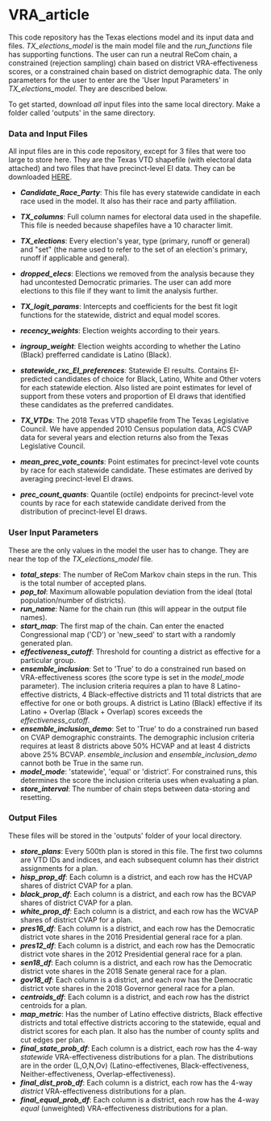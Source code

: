 # VRA_article

This code repository has the Texas elections model and its input data and files. *TX_elections_model* is the main model file and the *run_functions* file has supporting functions. The user can run a neutral ReCom chain, a constrained (rejection sampling) chain based on district VRA-effectiveness scores, or a constrained chain based on district demographic data. The only parameters for the user to enter are the 'User Input Parameters' in *TX_elections_model*. They are described below.

To get started, download *all* input files into the same local directory. Make a folder called 'outputs' in the same directory.

### Data and Input Files ###

All input files are in this code repository, except for 3 files that were too large to store here. They are the Texas VTD shapefile (with electoral data attached) and two files that have precinct-level EI data. They can be downloaded [HERE](https://www.dropbox.com/sh/k78n2hyixmv9xdg/AABmZG5ntMbXtX1VKThR7_t8a?dl=0). 

* ***Candidate_Race_Party***: This file has every statewide candidate in each race used in the model. It also has their race and party affiliation.
* ***TX_columns***: Full column names for electoral data used in the shapefile. This file is needed because shapefiles have a 10 character limit.
* ***TX_elections***: Every election's year, type (primary, runoff or general) and "set" (the name used to refer to the set of an election's primary, runoff if applicable and general).
* ***dropped_elecs***: Elections we removed from the analysis because they had uncontested Democratic primaries. The user can add more elections to this file if they want to limit the analysis further.
* ***TX_logit_params***: Intercepts and coefficients for the best fit logit functions for the statewide, district and equal model scores.
* ***recency_weights***: Election weights according to their years.
* ***ingroup_weight***: Election weights according to whether the Latino (Black) prefferred candidate is Latino (Black).
* ***statewide_rxc_EI_preferences***: Statewide EI results. Contains EI-predicted candidates of choice for Black, Latino, White and Other voters for each statewide election. Also listed are point estimates for level of support from these voters and proportion of EI draws that identified these candidates as the preferred candidates.

* ***TX_VTDs***: The 2018 Texas VTD shapefile from The Texas Legislative Council. We have appended 2010 Census population data, ACS CVAP data for several years and election returns also from the Texas Legislative Council.

* ***mean_prec_vote_counts***: Point estimates for precinct-level vote counts by race for each statewide candidate.  These estimates are derived by averaging precinct-level EI draws.

* ***prec_count_quants***: Quantile (octile) endpoints for precinct-level vote counts by race for each statewide candidate derived from the distribution of precinct-level EI draws.



### User Input Parameters ###
These are the only values in the model the user has to change. They are near the top of the *TX_elections_model* file.

* ***total_steps***: The number of ReCom Markov chain steps in the run. This is the total number of accepted plans.
* ***pop_tol***: Maximum allowable population deviation from the ideal (total population/number of districts).
* ***run_name***: Name for the chain run (this will appear in the output file names).
* ***start_map***: The first map of the chain. Can enter the enacted Congressional map ('CD') or 'new_seed' to start with a randomly generated plan.
* ***effectiveness_cutoff***: Threshold for counting a district as effective for a particular group. 
* ***ensemble_inclusion***: Set to 'True' to do a constrained run based on VRA-effectiveness scores (the score type is set in the *model_mode* parameter). The inclusion criteria requires a plan to have 8 Latino-effective districts, 4 Black-effective districts and 11 total districts that are effective for one or both groups. A district is Latino (Black) effective if its Latino + Overlap (Black + Overlap) scores exceeds the *effectiveness_cutoff*.
* ***ensemble_inclusion_demo***: Set to 'True' to do a constrained run based on CVAP demographic constraints. The demographic inclusion criteria requires at least 8 districts above 50% HCVAP and at least 4 districts above 25% BCVAP. *ensemble_inclusion* and *ensemble_inclusion_demo* cannot both be True in the same run.
* ***model_mode***: 'statewide', 'equal' or 'district'. For constrained runs, this determines the score the inclusion criteria uses when evaluating a plan.
* ***store_interval***: The number of chain steps between data-storing and resetting.

### Output Files ###
These files will be stored in the 'outputs' folder of your local directory.

* ***store_plans***: Every 500th plan is stored in this file. The first two columns are VTD IDs and indices, and each subsequent column has their district assignments for a plan.
* ***hisp_prop_df***: Each column is a district, and each row has the HCVAP shares of district CVAP for a plan.
* ***black_prop_df***: Each column is a district, and each row has the BCVAP shares of district CVAP for a plan.
* ***white_prop_df***: Each column is a district, and each row has the WCVAP shares of district CVAP for a plan.
* ***pres16_df***: Each column is a district, and each row has the Democratic district vote shares in the 2016 Presidential general race for a plan.
* ***pres12_df***: Each column is a district, and each row has the Democratic district vote shares in the 2012 Presidential general race for a plan.
* ***sen18_df***: Each column is a district, and each row has the Democratic district vote shares in the 2018 Senate general race for a plan.
* ***gov18_df***: Each column is a district, and each row has the Democratic district vote shares in the 2018 Governor general race for a plan.
* ***centroids_df***: Each column is a district, and each row has the district centroids for a plan.
* ***map_metric***: Has the number of Latino effective districts, Black effective districts and total effective districts accoring to the statewide, equal and district scores for each plan. It also has the number of county splits and cut edges per plan.
* ***final_state_prob_df***: Each column is a district, each row has the 4-way *statewide* VRA-effectiveness distributions for a plan. The distributions are in the order (L,O,N,Ov) (Latino-effectivenes, Black-effectiveness, Neither-effectiveness, Overlap-effectiveness).
* ***final_dist_prob_df***: Each column is a district, each row has the 4-way *district* VRA-effectiveness distributions for a plan.
* ***final_equal_prob_df***: Each column is a district, each row has the 4-way *equal* (unweighted) VRA-effectiveness distributions for a plan. 

